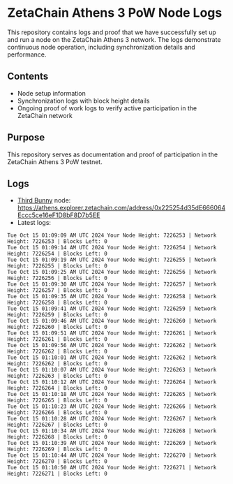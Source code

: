 # ZetaChain Athens 3 PoW Node Logs
This repository contains logs and proof that we have successfully set up and run a node on the ZetaChain Athens 3 network. The logs demonstrate continuous node operation, including synchronization details and performance.

## Contents
- Node setup information
- Synchronization logs with block height details
- Ongoing proof of work logs to verify active participation in the ZetaChain network

## Purpose
This repository serves as documentation and proof of participation in the ZetaChain Athens 3 PoW testnet.

## Logs

- [Third Bunny](https://thirdbunny.xyz/) node: https://athens.explorer.zetachain.com/address/0x225254d35dE666064Eccc5ce16eF1D8bF8D7b5EE
- Latest logs:
```
Tue Oct 15 01:09:09 AM UTC 2024 Your Node Height: 7226253 | Network Height: 7226253 | Blocks Left: 0
Tue Oct 15 01:09:14 AM UTC 2024 Your Node Height: 7226254 | Network Height: 7226254 | Blocks Left: 0
Tue Oct 15 01:09:19 AM UTC 2024 Your Node Height: 7226255 | Network Height: 7226255 | Blocks Left: 0
Tue Oct 15 01:09:25 AM UTC 2024 Your Node Height: 7226256 | Network Height: 7226256 | Blocks Left: 0
Tue Oct 15 01:09:30 AM UTC 2024 Your Node Height: 7226257 | Network Height: 7226257 | Blocks Left: 0
Tue Oct 15 01:09:35 AM UTC 2024 Your Node Height: 7226258 | Network Height: 7226258 | Blocks Left: 0
Tue Oct 15 01:09:41 AM UTC 2024 Your Node Height: 7226259 | Network Height: 7226259 | Blocks Left: 0
Tue Oct 15 01:09:46 AM UTC 2024 Your Node Height: 7226260 | Network Height: 7226260 | Blocks Left: 0
Tue Oct 15 01:09:51 AM UTC 2024 Your Node Height: 7226261 | Network Height: 7226261 | Blocks Left: 0
Tue Oct 15 01:09:56 AM UTC 2024 Your Node Height: 7226262 | Network Height: 7226262 | Blocks Left: 0
Tue Oct 15 01:10:01 AM UTC 2024 Your Node Height: 7226262 | Network Height: 7226262 | Blocks Left: 0
Tue Oct 15 01:10:07 AM UTC 2024 Your Node Height: 7226263 | Network Height: 7226263 | Blocks Left: 0
Tue Oct 15 01:10:12 AM UTC 2024 Your Node Height: 7226264 | Network Height: 7226264 | Blocks Left: 0
Tue Oct 15 01:10:18 AM UTC 2024 Your Node Height: 7226265 | Network Height: 7226265 | Blocks Left: 0
Tue Oct 15 01:10:23 AM UTC 2024 Your Node Height: 7226266 | Network Height: 7226266 | Blocks Left: 0
Tue Oct 15 01:10:28 AM UTC 2024 Your Node Height: 7226267 | Network Height: 7226267 | Blocks Left: 0
Tue Oct 15 01:10:34 AM UTC 2024 Your Node Height: 7226268 | Network Height: 7226268 | Blocks Left: 0
Tue Oct 15 01:10:39 AM UTC 2024 Your Node Height: 7226269 | Network Height: 7226269 | Blocks Left: 0
Tue Oct 15 01:10:44 AM UTC 2024 Your Node Height: 7226270 | Network Height: 7226270 | Blocks Left: 0
Tue Oct 15 01:10:50 AM UTC 2024 Your Node Height: 7226271 | Network Height: 7226271 | Blocks Left: 0
```

